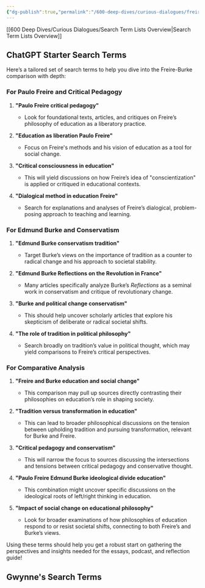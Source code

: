 ```yaml
---
{"dg-publish":true,"permalink":"/600-deep-dives/curious-dialogues/freire-and-burke/freire-and-burke-search-terms/"}
---
```


[[600 Deep Dives/Curious Dialogues/Search Term Lists Overview\|Search Term Lists Overview]]

## ChatGPT Starter Search Terms
Here’s a tailored set of search terms to help you dive into the Freire-Burke comparison with depth:
### For Paulo Freire and Critical Pedagogy
1. **"Paulo Freire critical pedagogy"**
   - Look for foundational texts, articles, and critiques on Freire’s philosophy of education as a liberatory practice.
   
2. **"Education as liberation Paulo Freire"**
   - Focus on Freire's methods and his vision of education as a tool for social change.

3. **"Critical consciousness in education"**
   - This will yield discussions on how Freire’s idea of "conscientization" is applied or critiqued in educational contexts.

4. **"Dialogical method in education Freire"**
   - Search for explanations and analyses of Freire’s dialogical, problem-posing approach to teaching and learning.

### For Edmund Burke and Conservatism
1. **"Edmund Burke conservatism tradition"**
   - Target Burke’s views on the importance of tradition as a counter to radical change and his approach to societal stability.

2. **"Edmund Burke Reflections on the Revolution in France"**
   - Many articles specifically analyze Burke’s *Reflections* as a seminal work in conservatism and critique of revolutionary change.

3. **"Burke and political change conservatism"**
   - This should help uncover scholarly articles that explore his skepticism of deliberate or radical societal shifts.

4. **"The role of tradition in political philosophy"**
   - Search broadly on tradition’s value in political thought, which may yield comparisons to Freire’s critical perspectives.

### For Comparative Analysis
1. **"Freire and Burke education and social change"**
   - This comparison may pull up sources directly contrasting their philosophies on education’s role in shaping society.

2. **"Tradition versus transformation in education"**
   - This can lead to broader philosophical discussions on the tension between upholding tradition and pursuing transformation, relevant for Burke and Freire.

3. **"Critical pedagogy and conservatism"**
   - This will narrow the focus to sources discussing the intersections and tensions between critical pedagogy and conservative thought.

4. **"Paulo Freire Edmund Burke ideological divide education"**
   - This combination might uncover specific discussions on the ideological roots of left/right thinking in education.

5. **"Impact of social change on educational philosophy"**
   - Look for broader examinations of how philosophies of education respond to or resist societal shifts, connecting to both Freire’s and Burke’s views.

Using these terms should help you get a robust start on gathering the perspectives and insights needed for the essays, podcast, and reflection guide!

## Gwynne's Search Terms
